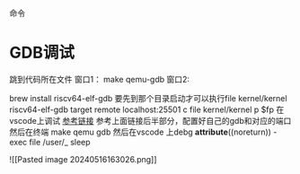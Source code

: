 命令

# GDB调试
跳到代码所在文件
窗口1：
make qemu-gdb
窗口2:

brew install riscv64-elf-gdb
要先到那个目录启动才可以执行file kernel/kernel
riscv64-elf-gdb
target remote localhost:25501
c
file kernel/kernel
p $fp
在vscode上调试
[参考链接](https://www.cnblogs.com/KatyuMarisaBlog/p/13727565.html)
参考上面链接后半部分，配置好自己的gdb和对应的端口
然后在终端 make qemu gdb
然后在vscode 上debg
__attribute__((noreturn))
-exec file /user/_ sleep

![[Pasted image 20240516163026.png]]